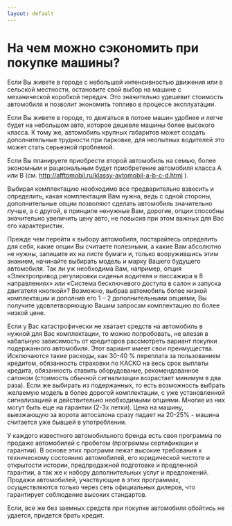 ```yaml
---
layout: default
---
```


На чем можно сэкономить при покупке машины?
===========================================


Если Вы живете в городе с небольшой интенсивностью движения или в сельской местности, остановите свой выбор на машине с механической коробкой передач. Это значительно удешевит стоимость автомобиля и позволит экономить топливо в процессе эксплуатации.


Если Вы живете в городе, то двигаться в потоке машин удобнее и легче будет на небольшом авто, которое дешевле машины более высокого класса. К тому же, автомобиль крупных габаритов может создать дополнительные трудности при парковке, для неопытных водителей это может стать серьезной проблемой.


Если Вы планируете приобрести второй автомобиль на семью, более экономным и рациональным будет приобретение автомобиля класса А или В (см. http://afftomobil.ru/klassy-avtomobil-a-b-c-d.html ).


Выбирая комплектацию необходимо все предварительно взвесить и определить, какая комплектация Вам нужна, ведь с одной стороны, дополнительные опции позволяют сделать автомобиль значительно лучше, а с другой, в принципе ненужные Вам, дорогие, опции способны значительно увеличить цену авто, не повысив при этом важных для Вас его характеристик.


Прежде чем перейти к выбору автомобиля, постарайтесь определить для себя, какие опции Вы считаете полезными, а какие Вам абсолютно не нужны, запишите их на листе бумаги и, только вооружившись этим знанием, начинайте выбирать модель и марку Вашего будущего автомобиля. Так ли уж необходима Вам, например, опция «Электропривод регулировки сиденья водителя и пассажира в 8 направлениях» или «Система бесключевого доступа в салон и запуска двигателя кнопкой»? Возможно, выбрав автомобиль более низкой комплектации и дополнив его 1 – 2 дополнительными опциями, Вы получите удовлетворяющую Вашим запросам комплектацию по более низкой цене.


Если у Вас катастрофически не хватает средств на автомобиль в нужной для Вас комплектации, то можно попробовать, не влезая в кабальную зависимость от кредиторов рассмотреть вариант покупки подержанного автомобиля. Этот вариант имеет свои преимущества. Исключаются такие расходы, как 30-40 % переплата за пользованием кредитом, обязанность страховки по КАСКО на весь срок выплаты кредита, обязанность ставить оборудование, рекомендованное салоном (стоимость обычной сигнализации возрастает минимум в два раза). Если же выбирать из подержанных, то есть возможность выбрать желаемую модель в более дорогой комплектации, с уже установленной сигнализацией и действительно необходимыми опциями. Многие из них могут быть еще на гарантии (2-3х летки). Цена на машину, выезжающую за ворота автосалона сразу падает на 20-25% - машина считается уже бывшей в употреблении.


У каждого известного автомобильного бренда есть своя программа по продаже автомобилей с пробегом (программы сертификации и гарантии). В основе этих программ лежат высокие требования к техническому состоянию автомобилей, его юридической чистоте и открытости истории, предпродажной подготовке и продленной гарантии, а так же к набору дополнительных услуг и предложений. Продажи автомобилей, участвующие в этих программах, осуществляются только через сеть официальных дилеров, что гарантирует соблюдение высоких стандартов.


Если, все же без заемных средств при покупке автомобиля обойтись не удается, придется брать кредит.